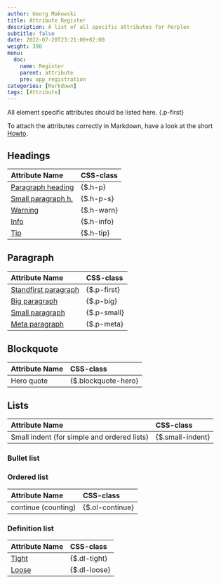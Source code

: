 ```yaml
---
author: Georg Makowski
title: Attribute Register
description: A list of all specific attributes for Perplex
subtitle: false
date: 2022-07-20T23:21:00+02:00 
weight: 390
menu:
  doc:
    name: Register
    parent: attribute
    pre: app_registration
categories: [Markdown]
tags: [Attribute] 
---
```


All element specific attributes should be listed here.
{.p-first} <!--more-->

To attach the attributes correctly in Markdown, have a look at the short [Howto](/doc/attribute/howto).

## Headings

| Attribute Name | CSS-class |
|:--------|:-------|
| [Paragraph heading](/doc/basic/headings#h-p) | {$.h-p} |
| [Small paragraph h.](/doc/basic/headings#h-p) | {$.h-p-s} |
| [Warning](/doc/basic/headings#highlighted-headings) | {$.h-warn} |
| [Info](/doc/basic/headings#highlighted-headings) | {$.h-info} |
| [Tip](/doc/basic/headings#highlighted-headings) | {$.h-tip} |

## Paragraph

| Attribute Name | CSS-class |
|:--------|:-------|
| [Standfirst paragraph](standfirst#first) | {$.p-first} |
| [Big paragraph](/doc/basic/paragraph#big-paragraph) | {$.p-big} |
| [Small paragraph](/doc/basic/paragraph#small-paragraph) | {$.p-small} |
| [Meta paragraph](/doc/basic/paragraph#meta-paragraph) | {$.p-meta} |

## Blockquote

| Attribute Name | CSS-class |
|:--------|:-------|
| Hero quote | {$.blockquote-hero} |

## Lists

| Attribute Name | CSS-class |
|:--------|:-------|
| Small indent (for simple and ordered lists) | {$.small-indent} |
### Bullet list

### Ordered list

| Attribute Name | CSS-class |
|:--------|:-------|
| continue (counting) | {$.ol-continue} |

### Definition list

| Attribute Name | CSS-class |
|:--------|:-------|
| [Tight](/doc/extended/definition-list#tight) | {$.dl-tight} |
| [Loose](/doc/extended/definition-list#loose) | {$.dl-loose} |
